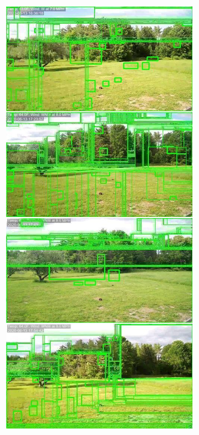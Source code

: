 ![20200613-162339-165344](in/20200613/20200613-162339-165344_0_.jpg)
![20200613-165349-172354](in/20200613/20200613-165349-172354_0_.jpg)
![20200613-172359-175404](in/20200613/20200613-172359-175404_0_.jpg)
![20200613-175409-182414](in/20200613/20200613-175409-182414_0_.jpg)
